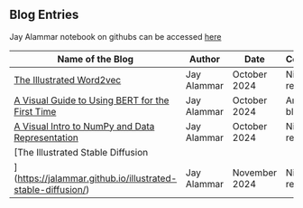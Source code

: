 ## Blog Entries

Jay Alammar notebook on githubs can be accessed [here](https://github.com/jalammar/jalammar.github.io/tree/master/notebooks)


| Name of the Blog                                                                 | Author          | Date         | Comments           |
|----------------------------------------------------------------------------------|-----------------|--------------|---------------------|
| [The Illustrated Word2vec](https://jalammar.github.io/illustrated-word2vec/)   | Jay Alammar     | October 2024 | Nice to read        |
| [A Visual Guide to Using BERT for the First Time](https://jalammar.github.io/a-visual-guide-to-using-bert-for-the-first-time/) | Jay Alammar     | October 2024 | Amazing blog        |
| [A Visual Intro to NumPy and Data Representation](https://jalammar.github.io/visual-numpy/) | Jay Alammar     | October 2024   | Nice to refresh     |
| [The Illustrated Stable Diffusion
](https://jalammar.github.io/illustrated-stable-diffusion/)   | Jay Alammar     | November 2024| Nice to read about     |

